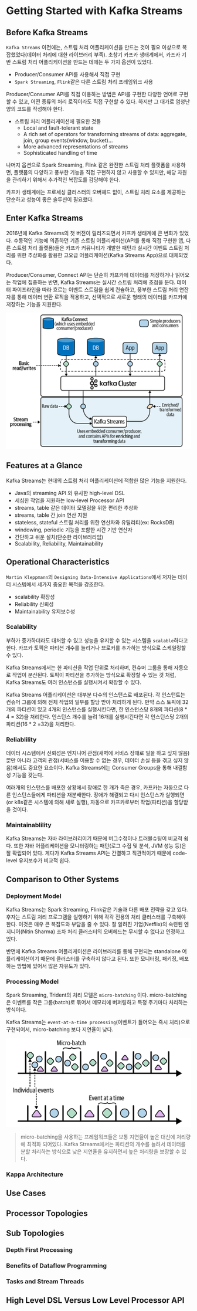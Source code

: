# Getting Started with Kafka Streams

## Before Kafka Streams

`Kafka Streams` 이전에는, 스트림 처리 어플리케이션을 만드는 것이 필요 이상으로 복잡했었다(데이터 처리에 대한 라이브러리 부족). 초창기 카프카 생태계에서, 카프카 기반 스트림 처리 어플리케이션을 만드는 데에는 두 가지 옵션이 있었다. 

- Producer/Consumer API를 사용해서 직접 구현
- `Spark Streaming`, `Flink`같은 다른 스트림 처리 프레임워크 사용

Producer/Consumer API를 직접 이용하는 방법은 API를 구현한 다양한 언어로 구현할 수 있고, 어떤 종류의 처리 로직이라도 직접 구현할 수 있다. 하지만 그 대가로 엄청난 양의 코드를 작성해야 한다.

- 스트림 처리 어플리케이션에 필요한 것들
    - Local and fault-tolerant state
    - A rich set of operators for transforming streams of data: aggregate, join, group events(window, bucket)...
    - More advanced representations of streams
    - Sophisticated handling of time

나머지 옵션으로 Spark Streaming, Flink 같은 완전한 스트림 처리 플랫폼을 사용하면, 플랫폼의 다양하고 풍부한 기능을 직접 구현하지 않고 사용할 수 있지만, 해당 자원을 관리하기 위해서 추가적인 복잡도를 감당해야 한다.

카프카 생태계에는 프로세싱 클러스터의 오버헤드 없이, 스트림 처리 요소를 제공하는 단순하고 성능이 좋은 솔루션이 필요했다. 

## Enter Kafka Streams

2016년에 Kafka Streams의 첫 버전이 릴리즈되면서 카프카 생태계에 큰 변화가 있었다. 수동적인 기능에 의존하던 기존 스트림 어플리케이션(API를 통해 직접 구현한 앱, 다른 스트림 처리 플랫폼)들은 카프카 커뮤니티가 개발한 패턴과 실시간 이벤트 스트림 처리를 위한 추상화를 활용한 고오급 어플리케이션(Kafka Streams App)으로 대체되었다.

Producer/Consumer, Connect API는 단순히 카프카에 데이터를 저장하거나 읽어오는 작업에 집중하는 반면, Kafka Streams는 실시간 스트림 처리에 초점을 둔다. 데이터 파이프라인을 따라 흐르는 이벤트 스트림을 쉽게 컨슘하고, 풍부한 스트림 처리 연잔자를 통해 데이터 변환 로직을 적용하고, 선택적으로 새로운 형태의 데이터를 카프카에 저장하는 기능을 지원한다.

<img src="img/kafka-streams.png"> 

## Features at a Glance

Kafka Streams는 현대의 스트림 처리 어플리케이션에 적합한 많은 기능을 지원한다.

- Java의 streaming API 와 유사한 high-level DSL
- 세심한 작업을 지원하는 low-level Processor API
- streams, table 같은 데이터 모델링을 위한 편리한 추상화
- streams, table 간 join 연산 지원
- stateless, stateful 스트림 처리를 위한 연산자와 유틸리티(ex: RocksDB)
- windowing, periodic 기능을 포함한 시간 기반 연산자
- 간단하고 쉬운 설치(단순한 라이브러리임)
- Scalability, Reliability, Maintainability 

## Operational Characteristics 

`Martin Kleppmann`의 `Designing Data-Intensive Applications`에서 저자는 데이터 시스템에서 세가지 중요한 목적을 강조한다.

- scalability 확장성
- Reliability 신뢰성
- Maintainability 유지보수성

### Scalability

부하가 증가하더라도 대처할 수 있고 성능을 유지할 수 있는 시스템을 `scalable`하다고 한다. 카프카 토픽은 파티션 개수를 늘리거나 브로커를 추가하는 방식으로 스케일링할 수 있다.

Kafka Streams에서는 한 파티션을 작업 단위로 처리하며, 컨슈머 그룹을 통해 자동으로 작업이 분산된다. 토픽이 파티션을 추가하는 방식으로 확장할 수 있는 것 처럼, Kafka Streams도 여러 인스턴스를 실행시켜서 확장할 수 있다.

Kafka Streams 어플리케이션은 대부분 다수의 인스턴스로 배포된다. 각 인스턴트는 컨슈머 그룹에 의해 전체 작업의 일부를 할당 받아 처리하게 된다. 만약 소스 토픽에 32개의 파티션이 있고 4개의 인스턴스를 실행시킨다면, 한 인스턴스당 8개의 파티션(8 * 4 = 32)을 처리한다. 인스턴스 개수를 늘려 16개를 실행시킨다면 각 인스턴스당 2개의 파티션(16 * 2 =32)을 처리한다.

### Reliablility

데이터 시스템에서 신뢰성은 엔지니어 관점(새벽에 서비스 장애로 일을 하고 싶지 않음)뿐만 아니라 고객의 관점(서비스를 이용할 수 없는 경우, 데이터 손실 등을 겪고 싶지 않음)에서도 중요한 요소이다. Kafka Streams에는 Consumer Groups을 통해 내결함성 기능을 갖는다. 

여러개의 인스턴스를 배포한 상황에서 장애로 한 개가 죽은 경우, 카프카는 자동으로 다른 인스턴스들에게 파티션을 재분배한다. 장애가 해결되고 다시 인스턴스가 실행되면(or k8s같은 시스템에 의해 새로 실행), 자동으로 카프카로부터 작업(파티션)을 할당받을 것이다.

### Maintainablility

Kafka Streams는 자바 라이브러리이기 때문에 버그수정이나 트러블슈팅이 비교적 쉽다. 또한 자바 어플리케이션을 모니터링하는 패턴(로그 수집 및 분석, JVM 성능 등)은 잘 확립되어 있다. 게다가 Kafka Streams API는 간결하고 직관적이기 때문에 code-level 유지보수가 비교적 쉽다.

## Comparison to Other Systems

### Deployment Model

Kafka Streams는 Spark Streaming, Flink같은 기술과 다른 배포 전략을 갖고 있다. 후자는 스트림 처리 프로그램을 실행하기 위해 각각 전용의 처리 클러스터를 구축해야 한다. 이것은 매우 큰 복잡도와 부담을 줄 수 있다. 잘 알려진 기업(Netflix)의 숙련된 엔지니어(Nitin Sharma) 조차 처리 클러스터의 오버헤드는 무시할 수 없다고 인정하고 있다. 

반면에 Kafka Streams 어플리케이션은 라이브러리를 통해 구현되는 standalone 어플리케이션이기 때문에 클러스터를 구축하지 않다고 된다. 또한 모니터링, 패키징, 배포하는 방법에 있어서 많은 자유도가 있다. 

### Processing Model

Spark Streaming, Trident의 처리 모델은 `micro-batching` 이다. micro-batching은 이벤트를 작은 그룹(batch)로 묶어서 메모리에 버퍼링하고 특정 주기마다 처리하는 방식이다.

Kafka Streams는 `event-at-a-time processing`(이벤트가 들어오는 즉시 처리)으로 구현되어서, micro-batching 보다 지연율이 낮다.

<img src="img/processing-model.png">

> micro-batching을 사용하는 프레임워크들은 보통 지연율이 높은 대신에 처리량에 최적화 되어있다. Kafka Streams에서는 파티션의 개수를 늘려서 데이터를 분할 처리하는 방식으로 낮은 지연율을 유지하면서 높은 처리량을 보장할 수 있다.

### Kappa Architecture


## Use Cases

## Processor Topologies

## Sub Topologies

### Depth First Processing

### Benefits of Dataflow Programming

### Tasks and Stream Threads

## High Level DSL Versus Low Level Processor API